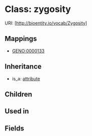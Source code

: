 # Class: zygosity




URI: [http://bioentity.io/vocab/Zygosity]
## Mappings

 * [GENO:0000133](http://purl.obolibrary.org/obo/GENO_0000133)
## Inheritance

 *  is_a: [attribute](Attribute.md)
## Children

## Used in

## Fields


